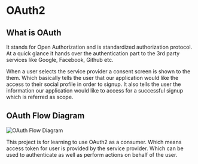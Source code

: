 # OAuth2
## What is OAuth
It stands for Open Authorization and is standardized authorization protocol.
At a quick glance it hands over the authentication part to the 3rd party services like Google, Facebook, Github etc.

When a user selects the service provider a consent screen is shown to the them. Which basically tells the user that our application would like the access to their social profile in order to signup. It also tells the user the information our application would like to access for a successful signup which is referred as scope.

## OAuth Flow Diagram
![OAuth Flow Diagram](https://stage.objectpartners.com/wp-content/uploads/2016/01/OAuth2-Authorization-Flow.png "OAuth2 Authorization Flow")

This project is for learning to use OAuth2 as a consumer. Which means access token for user is provided by the service provider. Which can be used to authenticate as well as perform actions on behalf of the user.